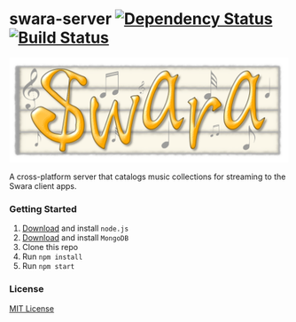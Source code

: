 swara-server [![Dependency Status](https://gemnasium.com/swara-app/swara-server.svg)](https://gemnasium.com/swara-app/swara-server) [![Build Status](https://travis-ci.org/swara-app/swara-server.svg?branch=master)](https://travis-ci.org/swara-app/swara-server)
============

![swara](logo.png)

A cross-platform server that catalogs music collections for streaming to the Swara client apps.

### Getting Started

1. [Download](http://nodejs.org/download/) and install `node.js`
2. [Download](https://www.mongodb.org/downloads) and install `MongoDB`
3. Clone this repo
4. Run `npm install`
5. Run `npm start`

### License

[MIT License](LICENSE.md)
